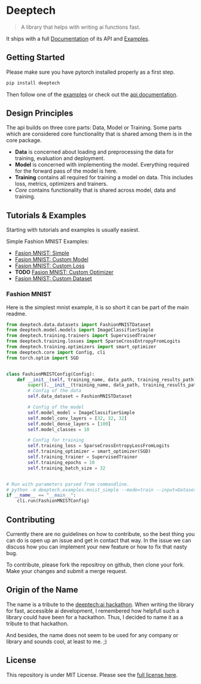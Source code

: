 # Deeptech

> A library that helps with writing ai functions fast.

It ships with a full [Documentation](docs/README.md) of its API and [Examples](deeptech/examples).

## Getting Started

Please make sure you have pytorch installed properly as a first step.

```bash
pip install deeptech
```

Then follow one of the [examples](deeptech/examples) or check out the [api documentation](docs/README.md).

## Design Principles

The api builds on three core parts: Data, Model or Training. Some parts which are considered core functionality that is shared among them is in the core package.

* **Data** is concerned about loading and preprocessing the data for training, evaluation and deployment.
* **Model** is concerned with implementing the model. Everything required for the forward pass of the model is here.
* **Training** contains all required for training a model on data. This includes loss, metrics, optimizers and trainers.
* *Core* contains functionality that is shared across model, data and training.

## Tutorials & Examples

Starting with tutorials and examples is usually easiest.

Simple Fashion MNIST Examples:

* [Fasion MNIST: Simple](deeptech/examples/mnist_simple.py)
* [Fasion MNIST: Custom Model](deeptech/examples/mnist_custom_model.py)
* [Fasion MNIST: Custom Loss](deeptech/examples/mnist_custom_loss.py)
* **TODO** [Fasion MNIST: Custom Optimizer](deeptech/examples/mnist_custom_optimizer.py)
* [Fasion MNIST: Custom Dataset](deeptech/examples/mnist_custom_dataset.py)


### Fashion MNIST

Here is the simplest mnist example, it is so short it can be part of the main readme.

```python
from deeptech.data.datasets import FashionMNISTDataset
from deeptech.model.models import ImageClassifierSimple
from deeptech.training.trainers import SupervisedTrainer
from deeptech.training.losses import SparseCrossEntropyFromLogits
from deeptech.training.optimizers import smart_optimizer
from deeptech.core import Config, cli
from torch.optim import SGD


class FashionMNISTConfig(Config):
    def __init__(self, training_name, data_path, training_results_path):
        super().__init__(training_name, data_path, training_results_path)
        # Config of the data
        self.data_dataset = FashionMNISTDataset

        # Config of the model
        self.model_model = ImageClassifierSimple
        self.model_conv_layers = [32, 32, 32]
        self.model_dense_layers = [100]
        self.model_classes = 10

        # Config for training
        self.training_loss = SparseCrossEntropyLossFromLogits
        self.training_optimizer = smart_optimizer(SGD)
        self.training_trainer = SupervisedTrainer
        self.training_epochs = 10
        self.training_batch_size = 32


# Run with parameters parsed from commandline.
# python -m deeptech.examples.mnist_simple --mode=train --input=Datasets --output=Results
if __name__ == "__main__":
    cli.run(FashionMNISTConfig)
```

## Contributing

Currently there are no guidelines on how to contribute, so the best thing you can do is open up an issue and get in contact that way.
In the issue we can discuss how you can implement your new feature or how to fix that nasty bug.

To contribute, please fork the repositroy on github, then clone your fork. Make your changes and submit a merge request.

## Origin of the Name

The name is a tribute to the [deeptech:ai hackathon](https://pioniergarage.de/deeptechai-der-ai-hackathon-in-karlsruhe/).
When writing the library for fast, accessible ai development, I remembered how helpfull such a library could have been for a hackathon.
Thus, I decided to name it as a tribute to that hackathon.

And besides, the name does not seem to be used for any company or library and sounds cool, at least to me.
;)


## License

This repository is under MIT License. Please see the [full license here](LICENSE).
